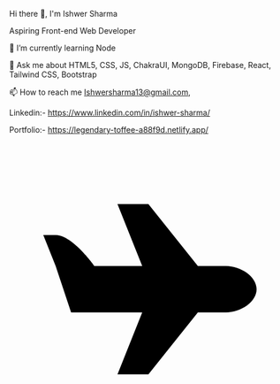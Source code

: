 Hi there 👋, I'm Ishwer Sharma

Aspiring Front-end Web Developer

🌱 I’m currently learning Node

💬 Ask me about HTML5, CSS, JS, ChakraUI, MongoDB, Firebase, React, Tailwind CSS, Bootstrap

📫 How to reach me Ishwersharma13@gmail.com,

Linkedin:- https://www.linkedin.com/in/ishwer-sharma/

Portfolio:- https://legendary-toffee-a88f9d.netlify.app/


<svg viewBox="0 0 18 18">
  <path d="M7,4l1.6,4H5.5c0,0-1.4-2-2.5-2H2.2L3,8l1,3h4.6L7,15h2l3.2-4H14c1,0,2-0.7,2-1.5S15,8,14,8h-1.8L9,4H7z"/>
</svg>
